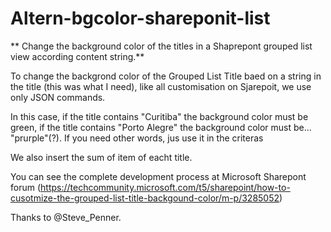 # Altern-bgcolor-shareponit-list

** Change the background color of the titles in a Shaprepont grouped list view according content string.**

To change the backgrond color of the Grouped List Title baed on a string in the title (this was what I need), like all customisation on Sjarepoit, we use only JSON commands.

In this case, if the title contains "Curitiba" the background color must be green, if the title contains "Porto Alegre" the background color must be... "prurple"(?).
If you need other words, jus use it in the criteras

We also insert the sum of item of eacht title.

You can see the complete development process at Microsoft Sharepont forum (https://techcommunity.microsoft.com/t5/sharepoint/how-to-cusotmize-the-grouped-list-title-backgound-color/m-p/3285052)

Thanks to @Steve_Penner.
